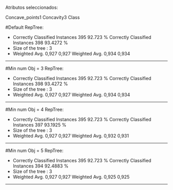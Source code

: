 Atributos seleccionados: 

Concave_points1
Concavity3
Class


#Default RepTree:
* Correctly Classified Instances         395               92.723  %
Correctly Classified Instances         398               93.4272 %
* Size of the tree : 3
* Weighted Avg. 0,927 0,927
Weighted Avg. 0,934 0,934
---- 

#Min num Obj = 3 RepTree:
* Correctly Classified Instances         395               92.723  %
Correctly Classified Instances         398               93.4272 %
* Size of the tree : 3
* Weighted Avg. 0,927 0,927
Weighted Avg. 0,934 0,934
---- 

#Min num Obj = 4 RepTree:
* Correctly Classified Instances         395               92.723  %
Correctly Classified Instances         397               93.1925 %
* Size of the tree : 3
* Weighted Avg. 0,927 0,927
Weighted Avg. 0,932 0,931
---- 

#Min num Obj = 5 RepTree:
* Correctly Classified Instances         395               92.723  %
Correctly Classified Instances         394               92.4883 %
* Size of the tree : 3
* Weighted Avg. 0,927 0,927
Weighted Avg. 0,925 0,925
---- 

